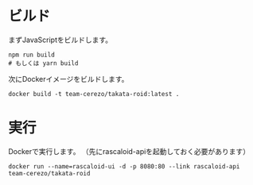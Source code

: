
# ビルド

まずJavaScriptをビルドします。

```console
npm run build
# もしくは yarn build
```

次にDockerイメージをビルドします。

```console
docker build -t team-cerezo/takata-roid:latest .
```

# 実行

Dockerで実行します。
（先にrascaloid-apiを起動しておく必要があります）

```
docker run --name=rascaloid-ui -d -p 8080:80 --link rascaloid-api team-cerezo/takata-roid
```